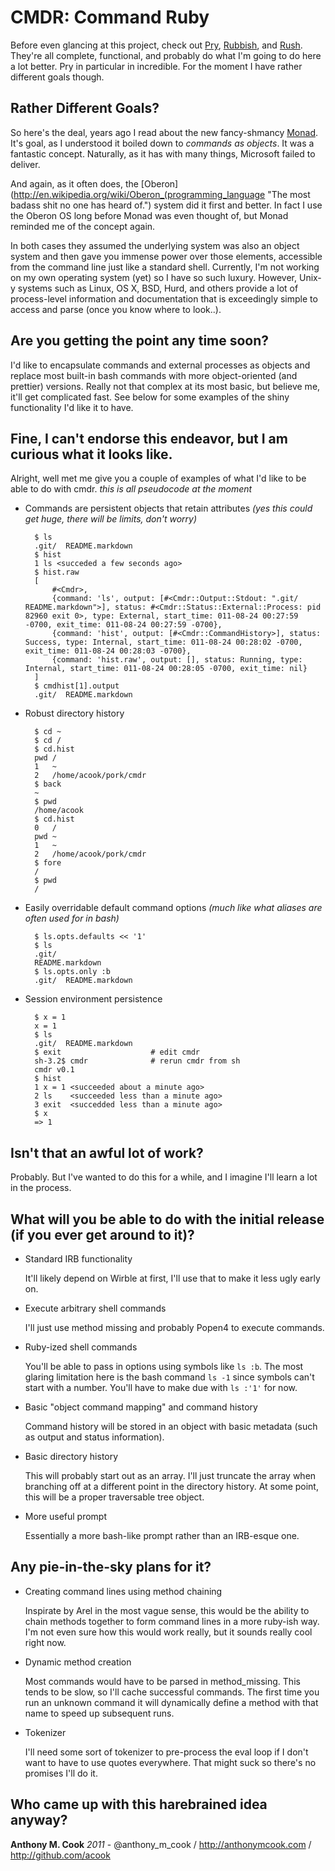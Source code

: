 CMDR: Command Ruby
======

Before even glancing at this project, check out [Pry](https://github.com/pry/pry), [Rubbish](https://github.com/hayeah/rubish), and [Rush](http://rush.heroku.com/). They're all complete, functional, and probably do what I'm going to do here a lot better. Pry in particular in incredible. For the moment I have rather different goals though.

Rather Different Goals?
------

So here's the deal, years ago I read about the new fancy-shmancy [Monad](http://en.wikipedia.org/wiki/Windows_PowerShell "Yes I still call it Monad because it was an awesome name, dammit!"). It's goal, as I understood it boiled down to *commands as objects*. It was a fantastic concept. Naturally, as it has with many things, Microsoft failed to deliver.

And again, as it often does, the [Oberon](http://en.wikipedia.org/wiki/Oberon_(programming_language "The most badass shit no one has heard of.") system did it first and better. In fact I use the Oberon OS long before Monad was even thought of, but Monad reminded me of the concept again.

In both cases they assumed the underlying system was also an object system and then gave you immense power over those elements, accessible from the command line just like a standard shell. Currently, I'm not working on my own operating system (yet) so I have so such luxury. However, Unix-y systems such as Linux, OS X, BSD, Hurd, and others provide a lot of process-level information and documentation that is exceedingly simple to access and parse (once you know where to look..).

Are you getting the point any time soon?
------

I'd like to encapsulate commands and external processes as objects and replace most built-in bash commands with more object-oriented (and prettier) versions.
Really not that complex at its most basic, but believe me, it'll get complicated fast. See below for some examples of the shiny functionality I'd like it to have.


Fine, I can't endorse this endeavor, but I am curious what it looks like.
------

Alright, well met me give you a couple of examples of what I'd like to be able to do with cmdr.
*this is all pseudocode at the moment*

- Commands are persistent objects that retain attributes *(yes this could get huge, there will be limits, don't worry)*

        $ ls
        .git/  README.markdown
        $ hist
        1 ls <succeded a few seconds ago>
        $ hist.raw
        [
            #<Cmdr>,
            {command: 'ls', output: [#<Cmdr::Output::Stdout: ".git/  README.markdown">], status: #<Cmdr::Status::External::Process: pid 82960 exit 0>, type: External, start_time: 011-08-24 00:27:59 -0700, exit_time: 011-08-24 00:27:59 -0700},
            {command: 'hist', output: [#<Cmdr::CommandHistory>], status: Success, type: Internal, start_time: 011-08-24 00:28:02 -0700, exit_time: 011-08-24 00:28:03 -0700},
            {command: 'hist.raw', output: [], status: Running, type: Internal, start_time: 011-08-24 00:28:05 -0700, exit_time: nil}
        ]
        $ cmdhist[1].output
        .git/  README.markdown

- Robust directory history

        $ cd ~
        $ cd /
        $ cd.hist
        pwd /
        1   ~
        2   /home/acook/pork/cmdr
        $ back
        ~
        $ pwd
        /home/acook
        $ cd.hist
        0   /
        pwd ~
        1   ~
        2   /home/acook/pork/cmdr
        $ fore
        /
        $ pwd
        /

- Easily overridable default command options *(much like what aliases are often used for in bash)*

        $ ls.opts.defaults << '1'
        $ ls
        .git/
        README.markdown
        $ ls.opts.only :b
        .git/  README.markdown

- Session environment persistence

        $ x = 1
        x = 1
        $ ls
        .git/  README.markdown
        $ exit                    # edit cmdr
        sh-3.2$ cmdr              # rerun cmdr from sh
        cmdr v0.1
        $ hist
        1 x = 1 <succeeded about a minute ago>
        2 ls    <succeeded less than a minute ago>
        3 exit  <succedded less than a minute ago>
        $ x
        => 1

Isn't that an awful lot of work?
------

Probably. But I've wanted to do this for a while, and I imagine I'll learn a lot in the process.

What will you be able to do with the initial release (if you ever get around to it)?
------

- Standard IRB functionality

    It'll likely depend on Wirble at first, I'll use that to make it less ugly early on.

- Execute arbitrary shell commands

    I'll just use method missing and probably Popen4 to execute commands.

- Ruby-ized shell commands

    You'll be able to pass in options using symbols like `ls :b`.
    The most glaring limitation here is the bash command `ls -1` since symbols can't start with a number.
    You'll have to make due with `ls :'1'` for now.

- Basic "object command mapping" and command history

    Command history will be stored in an object with basic metadata (such as output and status information).

- Basic directory history

    This will probably start out as an array.
    I'll just truncate the array when branching off at a different point in the directory history.
    At some point, this will be a proper traversable tree object.

- More useful prompt

    Essentially a more bash-like prompt rather than an IRB-esque one.

Any pie-in-the-sky plans for it?
-----

- Creating command lines using method chaining

    Inspirate by Arel in the most vague sense, this would be the ability to chain methods together to form command lines in a more ruby-ish way.
    I'm not even sure how this would work really, but it sounds really cool right now.

- Dynamic method creation

    Most commands would have to be parsed in method_missing.
    This tends to be slow, so I'll cache successful commands.
    The first time you run an unknown command it will dynamically define a method with that name to speed up subsequent runs.

- Tokenizer

    I'll need some sort of tokenizer to pre-process the eval loop if I don't want to have to use quotes everywhere.
    That might suck so there's no promises I'll do it.


Who came up with this harebrained idea anyway?
------

**Anthony M. Cook** *2011* - @anthony_m_cook / http://anthonymcook.com / http://github.com/acook

